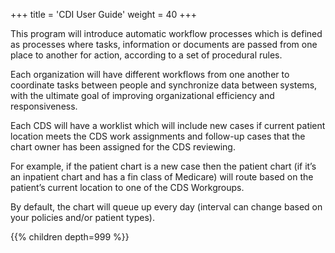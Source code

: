 +++
title = 'CDI User Guide'
weight = 40
+++

This program will introduce automatic workflow processes which is defined as processes where tasks,
information or documents are passed from one place to another for action, according to a set of
procedural rules.

Each organization will have different workflows from one another to coordinate tasks between people
and synchronize data between systems, with the ultimate goal of improving organizational efficiency
and responsiveness.

Each CDS will have a worklist which will include new cases if current patient location meets the CDS
work assignments and follow-up cases that the chart owner has been assigned for the CDS reviewing.

For example, if the patient chart is a new case then the patient chart (if it’s an inpatient chart and has a
fin class of Medicare) will route based on the patient’s current location to one of the CDS Workgroups.

By default, the chart will queue up every day (interval can change based on your policies and/or patient
types).

{{% children depth=999 %}}
